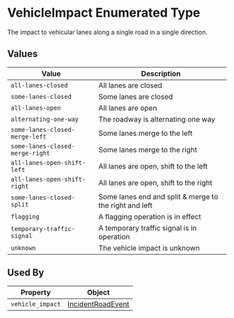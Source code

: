 # VehicleImpact Enumerated Type
The impact to vehicular lanes along a single road in a single direction.

## Values
Value | Description
--- | ---
`all-lanes-closed` | All lanes are closed
`some-lanes-closed` | Some lanes are closed
`all-lanes-open` | All lanes are open
`alternating-one-way` | The roadway is alternating one way
`some-lanes-closed-merge-left` | Some lanes merge to the left
`some-lanes-closed-merge-right` | Some lanes merge to the right
`all-lanes-open-shift-left` | All lanes are open, shift to the left
`all-lanes-open-shift-right` | All lanes are open, shift to the right
`some-lanes-closed-split` | Some lanes end and split & merge to the right and left
`flagging` | A flagging operation is in effect
`temporary-traffic-signal` | A temporary traffic signal is in operation
`unknown` | The vehicle impact is unknown

## Used By
Property | Object
--- | ---
`vehicle_impact` | [IncidentRoadEvent](/spec-content/objects/IncidentRoadEvent.md)
